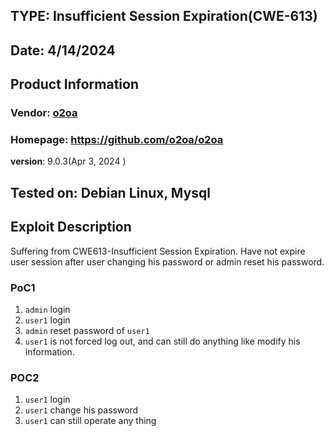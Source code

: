 ## TYPE: Insufficient Session Expiration(CWE-613)

## Date: 4/14/2024
## Product Information
### Vendor: [o2oa](https://github.com/mindskip)
### Homepage: https://github.com/o2oa/o2oa
**version**: 
9.0.3(Apr 3, 2024 )

## Tested on: Debian Linux, Mysql

## Exploit Description
Suffering from CWE613-Insufficient Session Expiration.
Have not expire user session after user changing his password or admin reset his password.
### PoC1
1. `admin` login
2. `user1` login
3. `admin` reset password of `user1`
4. `user1` is not forced log out, and can still do anything like modify his information.

### POC2
1. `user1` login
2. `user1` change his password
3. `user1` can still operate any thing